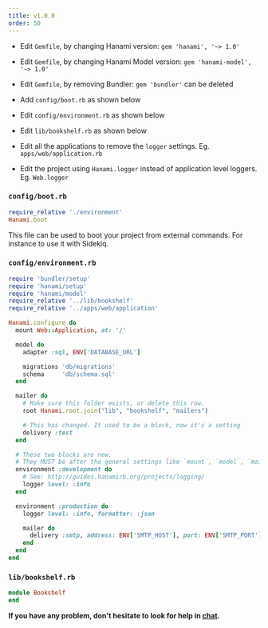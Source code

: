 ```yaml
---
title: v1.0.0
order: 50
---
```


* Edit `Gemfile`, by changing Hanami version: `gem 'hanami', '~> 1.0'`

* Edit `Gemfile`, by changing Hanami Model version: `gem 'hanami-model', '~> 1.0'`

* Edit `Gemfile`, by removing Bundler: `gem 'bundler'` can be deleted

* Add `config/boot.rb` as shown below

* Edit `config/environment.rb` as shown below

* Edit `lib/bookshelf.rb` as shown below

* Edit all the applications to remove the `logger` settings. Eg. `apps/web/application.rb`

* Edit the project using `Hanami.logger` instead of application level loggers. Eg. `Web.logger`


### `config/boot.rb`

```ruby
require_relative './environment'
Hanami.boot
```

This file can be used to boot your project from external commands. For instance to use it with Sidekiq.

### `config/environment.rb`

```ruby
require 'bundler/setup'
require 'hanami/setup'
require 'hanami/model'
require_relative '../lib/bookshelf'
require_relative '../apps/web/application'

Hanami.configure do
  mount Web::Application, at: '/'

  model do
    adapter :sql, ENV['DATABASE_URL']

    migrations 'db/migrations'
    schema     'db/schema.sql'
  end

  mailer do
    # Make sure this folder exists, or delete this row.
    root Hanami.root.join("lib", "bookshelf", "mailers")

    # This has changed. It used to be a block, now it's a setting
    delivery :test
  end

  # These two blocks are new.
  # They MUST be after the general settings like `mount`, `model`, `mailer`.
  environment :development do
    # See: http://guides.hanamirb.org/projects/logging/
    logger level: :info
  end

  environment :production do
    logger level: :info, formatter: :json

    mailer do
      delivery :smtp, address: ENV['SMTP_HOST'], port: ENV['SMTP_PORT']
    end
  end
end
```

### `lib/bookshelf.rb`

```ruby
module Bookshelf
end
```

**If you have any problem, don't hesitate to look for help in [chat](http://chat.hanamirb.org).**
